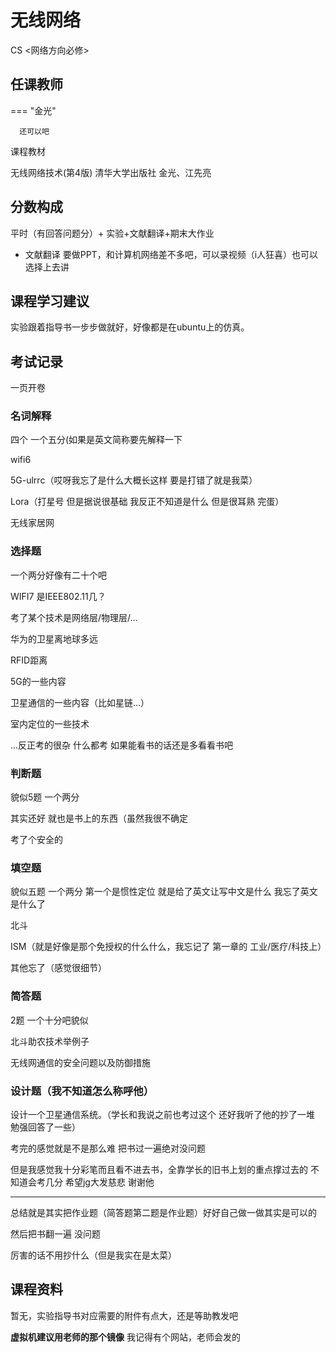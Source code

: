 # 无线网络
<div class="badges">
<span class="badge cs-badge">CS <网络方向必修></span>
</div>

## 任课教师

=== "金光"

      还可以吧

课程教材

无线网络技术(第4版)  清华大学出版社 金光、江先亮

## 分数构成

平时（有回答问题分）+ 实验+文献翻译+期末大作业

+ 文献翻译 要做PPT，和计算机网络差不多吧，可以录视频（i人狂喜）也可以选择上去讲

## 课程学习建议

实验跟着指导书一步步做就好，好像都是在ubuntu上的仿真。

## 考试记录

一页开卷

### 名词解释

四个 一个五分(如果是英文简称要先解释一下

wifi6

5G-ulrrc（哎呀我忘了是什么大概长这样 要是打错了就是我菜）

Lora（打星号 但是据说很基础 我反正不知道是什么 但是很耳熟 完蛋）

无线家居网

### 选择题 

一个两分好像有二十个吧

WIFI7 是IEEE802.11几？

考了某个技术是网络层/物理层/…

华为的卫星离地球多远

RFID距离

5G的一些内容

卫星通信的一些内容（比如星链…）

室内定位的一些技术

…反正考的很杂 什么都考 如果能看书的话还是多看看书吧

### 判断题 

貌似5题 一个两分

其实还好 就也是书上的东西（虽然我很不确定

考了个安全的

### 填空题 

貌似五题 一个两分
第一个是惯性定位 就是给了英文让写中文是什么 我忘了英文是什么了

北斗

ISM（就是好像是那个免授权的什么什么，我忘记了 第一章的 工业/医疗/科技上）

其他忘了（感觉很细节）

### 简答题 

2题 一个十分吧貌似

北斗助农技术举例子

无线网通信的安全问题以及防御措施

### 设计题（我不知道怎么称呼他）

设计一个卫星通信系统。（学长和我说之前也考过这个 还好我听了他的抄了一堆 勉强回答了一些）

考完的感觉就是不是那么难 把书过一遍绝对没问题

但是我感觉我十分彩笔而且看不进去书，全靠学长的旧书上划的重点撑过去的 不知道会考几分 希望jg大发慈悲 谢谢他

---

总结就是其实把作业题（简答题第二题是作业题）好好自己做一做其实是可以的

然后把书翻一遍 没问题

厉害的话不用抄什么（但是我实在是太菜）



## 课程资料

暂无，实验指导书对应需要的附件有点大，还是等助教发吧

**虚拟机建议用老师的那个镜像** 我记得有个网站，老师会发的

